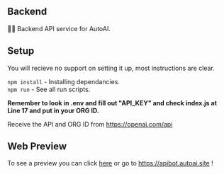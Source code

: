 ## Backend

 🐱‍💻 Backend API service for AutoAI.

 ## Setup

 You will recieve no support on setting it up, most instructions are clear.

 ``npm install`` - Installing dependancies.                                                                                                                               
 ``npm run`` - See all run scripts.

 **Remember to look in .env and fill out "API_KEY" and check index.js at Line 17 and put in your ORG ID.**

 Receive the API and ORG ID from https://openai.com/api

## Web Preview

To see a preview you can click [here](https://apibot.autoai.site) or go to https://apibot.autoai.site !

